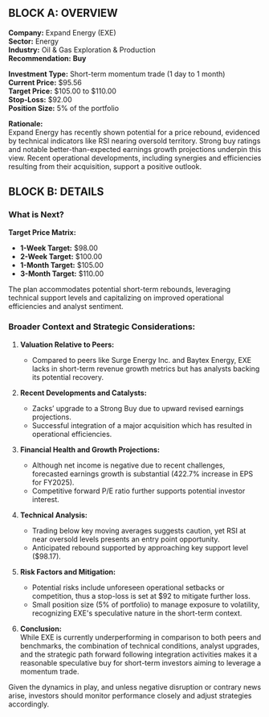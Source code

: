 ## BLOCK A: OVERVIEW

**Company:** Expand Energy (EXE)  
**Sector:** Energy  
**Industry:** Oil & Gas Exploration & Production  
**Recommendation:** **Buy**

**Investment Type:** Short-term momentum trade (1 day to 1 month)  
**Current Price:** $95.56  
**Target Price:** $105.00 to $110.00  
**Stop-Loss:** $92.00  
**Position Size:** 5% of the portfolio  

**Rationale:**  
Expand Energy has recently shown potential for a price rebound, evidenced by technical indicators like RSI nearing oversold territory. Strong buy ratings and notable better-than-expected earnings growth projections underpin this view. Recent operational developments, including synergies and efficiencies resulting from their acquisition, support a positive outlook.

## BLOCK B: DETAILS

### What is Next?

**Target Price Matrix:**

- **1-Week Target:** $98.00  
- **2-Week Target:** $100.00  
- **1-Month Target:** $105.00  
- **3-Month Target:** $110.00  

The plan accommodates potential short-term rebounds, leveraging technical support levels and capitalizing on improved operational efficiencies and analyst sentiment.

### Broader Context and Strategic Considerations:

1. **Valuation Relative to Peers:**  
   - Compared to peers like Surge Energy Inc. and Baytex Energy, EXE lacks in short-term revenue growth metrics but has analysts backing its potential recovery.

2. **Recent Developments and Catalysts:**  
   - Zacks’ upgrade to a Strong Buy due to upward revised earnings projections.
   - Successful integration of a major acquisition which has resulted in operational efficiencies.

3. **Financial Health and Growth Projections:**  
   - Although net income is negative due to recent challenges, forecasted earnings growth is substantial (422.7% increase in EPS for FY2025).
   - Competitive forward P/E ratio further supports potential investor interest.

4. **Technical Analysis:**  
   - Trading below key moving averages suggests caution, yet RSI at near oversold levels presents an entry point opportunity.
   - Anticipated rebound supported by approaching key support level ($98.17).

5. **Risk Factors and Mitigation:**  
   - Potential risks include unforeseen operational setbacks or competition, thus a stop-loss is set at $92 to mitigate further loss.
   - Small position size (5% of portfolio) to manage exposure to volatility, recognizing EXE's speculative nature in the short-term context.

6. **Conclusion:**  
   While EXE is currently underperforming in comparison to both peers and benchmarks, the combination of technical conditions, analyst upgrades, and the strategic path forward following integration activities makes it a reasonable speculative buy for short-term investors aiming to leverage a momentum trade.

Given the dynamics in play, and unless negative disruption or contrary news arise, investors should monitor performance closely and adjust strategies accordingly.
